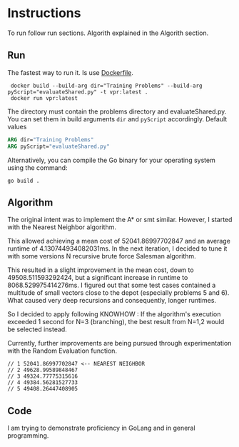 # Instructions 

To run follow run sections. Algorith explained in the Algorith section.

## Run

The fastest way to run it. Is use [Dockerfile](Dockerfile). 
```shell
 docker build --build-arg dir="Training Problems" --build-arg pyScript="evaluateShared.py" -t vpr:latest .
 docker run vpr:latest
```

The directory must contain the problems directory and evaluateShared.py. You can set them in build arguments `dir` and `pyScript` accordingly.
Default values 

```dockerfile
ARG dir="Training Problems"
ARG pyScript="evaluateShared.py"
```


Alternatively, you can compile the Go binary for your operating system using the command:
```shell
go build .
```

## Algorithm

The original intent was to implement the A* or smt similar. However, I started with the Nearest Neighbor algorithm.

This allowed achieving a mean cost of 52041.86997702847 and an average runtime of 4.130744934082031ms. In the next iteration, I decided to tune it with some versions N recursive brute force Salesman algorithm.

This resulted in a slight improvement in the mean cost, down to 49508.511593292424, but a significant increase in runtime to 8068.529975414276ms. I figured out that some test cases contained a multitude of small vectors close to the depot (especially problems 5 and 6). What caused very deep recursions and consequently, longer runtimes.

So I decided to apply following KNOWHOW : If the algorithm's execution exceeded 1 second for N=3 (branching), the best result from N=1,2 would be selected instead. 

Currently, further improvements are being pursued through experimentation with the Random Evaluation function.


```
// 1 52041.86997702847 <-- NEAREST NEIGHBOR
// 2 49628.99589848467
// 3 49324.77775315616
// 4 49384.56281527733
// 5 49408.26447408905
```

## Code

I am trying to demonstrate proficiency in GoLang and in general programming.